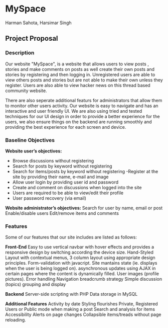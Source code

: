 # MySpace
Harman Sahota, Harsimar Singh

## Project Proposal

### Description
Our website "MySpace", is a website that allows users to view posts , stories and make
comments on posts as well create their own posts and stories by registering and then
logging in. Unregistered users are able to view others posts and stories but are not able
to make their own unless they register. Users are also able to view hacker news on this
thread based community website.

There are also seperate additional featurs for administrators that allow them to monitor
other users activity. Our website is easy to navigate and has an interactive and user
friendly UI. We are also using tried and tested techniques for our UI design in order to
provide a better experience for the users, we also ensure things on the backend are
running smoothly and providing the best experience for each screen and device.

### Baseline Objectives

**Website user’s objectives:**
- Browse discussions without registering
- Search for posts by keyword without registering
- Search for items/posts by keyword without registering
-Register at the site by providing their name, e-mail and image
- Allow user login by providing user id and password
- Create and comment on discussions when logged into the site
- Users are required to be able to view/edit their profile
- User password recovery (via email)

**Website administrator’s objectives:**
Search for user by name, email or post
Enable/disable users
Edit/remove items and comments

### Features
Some of our features that our site includes are listed as follows:

**Front-End**
Easy to use vertical navbar with hover effects and provides a responsive design by
switching according the device size.
Hand-Styled Layout with contextual menus, 3 column layout using appropriate
design principles.
Form-validation with javacript.
Site mantains state (ie. displays when the user is being logged on).
asynchronous updates using AJAX in certain pages where the content is
dynamically filled.
User images (profile pictures).
Error handling
Navigation breadcrumb strategy
Simple discussion (topics) grouping and display

**Backend**
Server-side scripting with PHP
Data storage in MySQL

**Additional Features**
Activity by date
Styling flourishes
Private, Registered Users or Public mode when making a post
Search and analysis for items
Accessibility
Alerts on page changes
Collapsible items/treads without page reloading.
